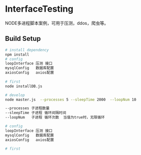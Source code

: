 # InterfaceTesting
 
 NODE多进程脚本案例，可用于压测，ddos，爬虫等。
 
 
## Build Setup

```bash
# install dependency
npm install
# config
loopInterface 压测 接口
mysqlConfig   数据库配置
axiosConfig   axios配置
 
# first 
node installDB.js

# develop
node master.js  --processes 5 --sleepTime 2000  --loopNum 10

--processes 子进程数量
--sleepTime 子进程 循环间隔时间
--loopNum   子进程 循环次数  当值为true时，无限循环

# config
loopInterface 压测 接口
mysqlConfig   数据库配置
axiosConfig   axios配置

# first 

```

